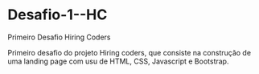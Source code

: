 # Desafio-1--HC
Primeiro Desafio Hiring Coders


Primeiro desafio do projeto Hiring coders, que consiste na construção de uma landing page com usu de HTML, CSS, Javascript e Bootstrap.
